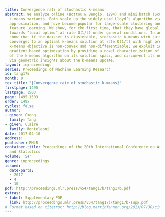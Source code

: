 ```yaml
---
title: Convergence rate of stochastic k-means
abstract: We analyze online (Bottou & Bengio, 1994) and mini-batch (Sculley, 2010)
  k-means variants. Both scale up the widely used Lloyd’s algorithm via stochastic
  approximation, and have become popular for large-scale clustering and unsupervised
  feature learning. We show, for the first time, that they have global convergence
  towards “local optima” at rate O(1/t) under general conditions. In addition, we
  show that if the dataset is clusterable, stochastic k-means with suitable initialization
  converges to an optimal k-means solution at rate O(1/t) with high probability. The
  k-means objective is non-convex and non-differentiable; we exploit ideas from non-convex
  gradient-based optimization by providing a novel characterization of the trajectory
  of the k-means algorithm on its solution space, and circumvent its non-differentiability
  via geometric insights about the k-means update.
layout: inproceedings
series: Proceedings of Machine Learning Research
id: tang17b
month: 0
tex_title: "{Convergence rate of stochastic k-means}"
firstpage: 1495
lastpage: 1503
page: 1495-1503
order: 1495
cycles: false
author:
- given: Cheng
  family: Tang
- given: Claire
  family: Monteleoni
date: 2017-04-10
address: 
publisher: PMLR
container-title: Proceedings of the 20th International Conference on Artificial Intelligence
  and Statistics
volume: '54'
genre: inproceedings
issued:
  date-parts:
  - 2017
  - 4
  - 10
pdf: http://proceedings.mlr.press/v54/tang17b/tang17b.pdf
extras:
- label: Supplementary PDF
  link: http://proceedings.mlr.press/v54/tang17b/tang17b-supp.pdf
# Format based on citeproc: http://blog.martinfenner.org/2013/07/30/citeproc-yaml-for-bibliographies/
---
```

